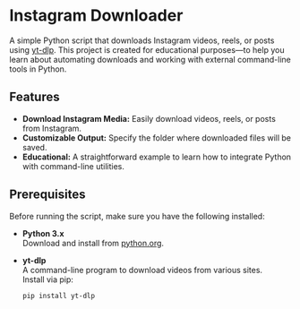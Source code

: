# Instagram Downloader

A simple Python script that downloads Instagram videos, reels, or posts using [yt-dlp](https://github.com/yt-dlp/yt-dlp). This project is created for educational purposes—to help you learn about automating downloads and working with external command-line tools in Python.

## Features

- **Download Instagram Media:** Easily download videos, reels, or posts from Instagram.
- **Customizable Output:** Specify the folder where downloaded files will be saved.
- **Educational:** A straightforward example to learn how to integrate Python with command-line utilities.

## Prerequisites

Before running the script, make sure you have the following installed:

- **Python 3.x**  
  Download and install from [python.org](https://www.python.org/downloads/).

- **yt-dlp**  
  A command-line program to download videos from various sites.  
  Install via pip:
  ```bash
  pip install yt-dlp


